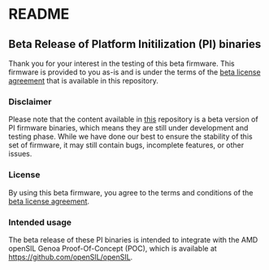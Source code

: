 # README  
  
## Beta Release of Platform Initilization (PI) binaries
  
Thank you for your interest in the testing of this beta firmware. This firmware is provided to you as-is and is under the terms of the [beta license agreement](https://github.com/openSIL/amd_firmwares/blob/main/AMD%20Beta%20Firmware%20License.pdf) that is available in this repository.
  
  
### Disclaimer  
  
Please note that the content available in [this](https://github.com/openSIL/amd_firmwares) repository is a beta version of PI firmware binaries, which means they are still under development and testing phase. While we have done our best to ensure the stability of this set of firmware, it may still contain bugs, incomplete features, or other issues.   
  
### License  
  
By using this beta firmware, you agree to the terms and conditions of the [beta license agreement](https://github.com/openSIL/amd_firmwares/blob/main/AMD%20Beta%20Firmware%20License.pdf).
  
  
### Intended usage  
  
The beta release of these PI binaries is intended to integrate with the AMD openSIL Genoa Proof-Of-Concept (POC), which is available at https://github.com/openSIL/openSIL.
  

